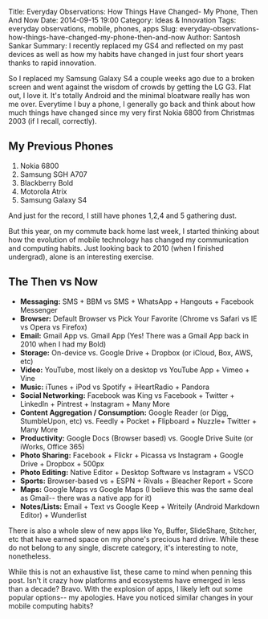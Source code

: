 Title: Everyday Observations: How Things Have Changed- My Phone, Then And Now
Date: 2014-09-15 19:00
Category: Ideas & Innovation
Tags: everyday observations, mobile, phones, apps
Slug: everyday-observations-how-things-have-changed-my-phone-then-and-now
Author: Santosh Sankar
Summary: I recently replaced my GS4 and reflected on my past devices as well as how my habits have changed in just four short years thanks to rapid innovation.

So I replaced my Samsung Galaxy S4 a couple weeks ago due to a broken screen and went against the wisdom of crowds by getting the LG G3. Flat out, I love it. It's totally Android and the minimal bloatware really has won me over. Everytime I buy a phone, I generally go back and think about how much things have changed since my very first Nokia 6800 from Christmas 2003 (if I recall, correctly). 

## My Previous Phones
1. Nokia 6800
2. Samsung SGH A707
3. Blackberry Bold
4. Motorola Atrix
5. Samsung Galaxy S4

And just for the record, I still have phones 1,2,4 and 5 gathering dust.

But this year, on my commute back home last week, I started thinking about how the evolution of mobile technology has changed my communication and computing habits. Just looking back to 2010 (when I finished undergrad), alone is an interesting exercise.

## The Then vs Now
* **Messaging:** SMS + BBM vs SMS + WhatsApp + Hangouts + Facebook Messenger
* **Browser:** Default Browser vs Pick Your Favorite (Chrome vs Safari vs IE vs Opera vs Firefox)
* **Email:** Gmail App vs. Gmail App (Yes! There was a Gmail App back in 2010 when I had my Bold)
* **Storage:** On-device vs. Google Drive + Dropbox (or iCloud, Box, AWS, etc)
* **Video:** YouTube, most likely on a desktop vs YouTube App + Vimeo + Vine
* **Music:** iTunes + iPod vs Spotify + iHeartRadio + Pandora
* **Social Networking:** Facebook was King vs Facebook + Twitter + LinkedIn + Pintrest + Instagram + Many More
* **Content Aggregation / Consumption:** Google Reader (or Digg, StumbleUpon, etc) vs. Feedly + Pocket + Flipboard + Nuzzle+ Twitter + Many More
* **Productivity:** Google Docs (Browser based) vs. Google Drive Suite (or iWorks, Office 365)
* **Photo Sharing:** Facebook + Flickr + Picassa vs Instagram + Google Drive + Dropbox + 500px
* **Photo Editing:** Native Editor + Desktop Software vs Instagram + VSCO
* **Sports:** Browser-based vs + ESPN + Rivals + Bleacher Report + Score
* **Maps:** Google Maps vs Google Maps (I believe this was the same deal as Gmail-- there was a native app for it)
* **Notes/Lists:** Email + Text vs Google Keep + Writeily (Android Markdown Editor) + Wunderlist

There is also a whole slew of new apps like Yo, Buffer, SlideShare, Stitcher, etc that have earned space on my phone's precious hard drive. While these do not belong to any single, discrete category, it's interesting to note, nonetheless.

While this is not an exhaustive list, these came to mind when penning this post. Isn't it crazy how platforms and ecosystems have emerged in less than a decade? Bravo. With the explosion of apps, I likely left out some popular options-- my apologies. Have you noticed similar changes in your mobile computing habits?
